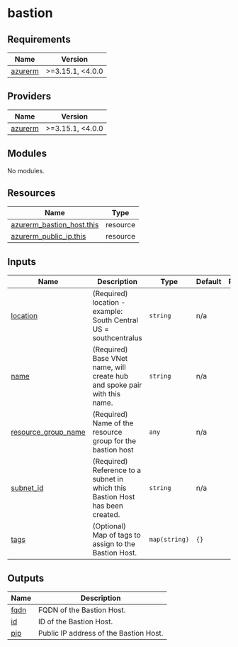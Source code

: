 # bastion

<!-- BEGINNING OF PRE-COMMIT-TERRAFORM DOCS HOOK -->
## Requirements

| Name | Version |
|------|---------|
| <a name="requirement_azurerm"></a> [azurerm](#requirement\_azurerm) | >=3.15.1, <4.0.0 |

## Providers

| Name | Version |
|------|---------|
| <a name="provider_azurerm"></a> [azurerm](#provider\_azurerm) | >=3.15.1, <4.0.0 |

## Modules

No modules.

## Resources

| Name | Type |
|------|------|
| [azurerm_bastion_host.this](https://registry.terraform.io/providers/hashicorp/azurerm/latest/docs/resources/bastion_host) | resource |
| [azurerm_public_ip.this](https://registry.terraform.io/providers/hashicorp/azurerm/latest/docs/resources/public_ip) | resource |

## Inputs

| Name | Description | Type | Default | Required |
|------|-------------|------|---------|:--------:|
| <a name="input_location"></a> [location](#input\_location) | (Required) location - example: South Central US = southcentralus | `string` | n/a | yes |
| <a name="input_name"></a> [name](#input\_name) | (Required) Base VNet name, will create hub and spoke pair with this name. | `string` | n/a | yes |
| <a name="input_resource_group_name"></a> [resource\_group\_name](#input\_resource\_group\_name) | (Required) Name of the resource group for the bastion host | `any` | n/a | yes |
| <a name="input_subnet_id"></a> [subnet\_id](#input\_subnet\_id) | (Required) Reference to a subnet in which this Bastion Host has been created. | `string` | n/a | yes |
| <a name="input_tags"></a> [tags](#input\_tags) | (Optional) Map of tags to assign to the Bastion Host. | `map(string)` | `{}` | no |

## Outputs

| Name | Description |
|------|-------------|
| <a name="output_fqdn"></a> [fqdn](#output\_fqdn) | FQDN of the Bastion Host. |
| <a name="output_id"></a> [id](#output\_id) | ID of the Bastion Host. |
| <a name="output_pip"></a> [pip](#output\_pip) | Public IP address of the Bastion Host. |
<!-- END OF PRE-COMMIT-TERRAFORM DOCS HOOK -->
